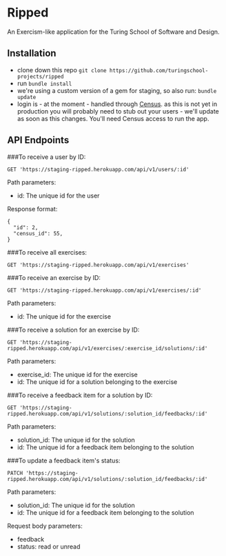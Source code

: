 # Ripped

An Exercism-like application for the Turing School of Software and Design.

## Installation

 - clone down this repo `git clone https://github.com/turingschool-projects/ripped`
 - run `bundle install`
 - we're using a custom version of a gem for staging, so also run: `bundle update`
 - login is - at the moment - handled through [Census](https://github.com/turingschool-projects/census). as this is not yet in production you will probably need to stub out your users - we'll update as soon as this changes. You'll need Census access to run the app.

## API Endpoints

###To receive a user by ID:
```
GET 'https://staging-ripped.herokuapp.com/api/v1/users/:id'
```
Path parameters:
* id: The unique id for the user

Response format:
```
{
  "id": 2,
  "census_id": 55,
}
```
###To receive all exercises:
```
GET 'https://staging-ripped.herokuapp.com/api/v1/exercises'
```
###To receive an exercise by ID:
```
GET 'https://staging-ripped.herokuapp.com/api/v1/exercises/:id'
```
Path parameters:
* id: The unique id for the exercise

###To receive a solution for an exercise by ID:
```
GET 'https://staging-ripped.herokuapp.com/api/v1/exercises/:exercise_id/solutions/:id'
```
Path parameters:
* exercise_id: The unique id for the exercise
* id: The unique id for a solution belonging to the exercise

###To receive a feedback item for a solution by ID:
```
GET 'https://staging-ripped.herokuapp.com/api/v1/solutions/:solution_id/feedbacks/:id'
```
Path parameters:
* solution_id: The unique id for the solution
* id: The unique id for a feedback item belonging to the solution

###To update a feedback item's status:
```
PATCH 'https://staging-ripped.herokuapp.com/api/v1/solutions/:solution_id/feedbacks/:id'
```
Path parameters:
* solution_id: The unique id for the solution
* id: The unique id for a feedback item belonging to the solution

Request body parameters:
* feedback
* status: read or unread

